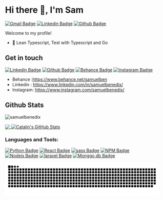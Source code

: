 # Hi there 👋, I'm Sam

[![Gmail Badge](https://img.shields.io/badge/Gmail-D14836?style=for-the-badge&logo=gmail&logoColor=white)](mailto:samuelbenedictx@gmail.com)
[![Linkedin Badge](https://img.shields.io/badge/LinkedIn-0077B5?style=for-the-badge&logo=linkedin&logoColor=white)](https://www.linkedin.com/in/samuelbenedix/)
[![Github Badge](https://img.shields.io/badge/GitHub-100000?style=for-the-badge&logo=github&logoColor=white)](https://www.github.com/samuelbenedix/)

Welcome to my profile!

- 🥅 Lean Typescript, Test with Typescript and Go

## Get in touch

[![Linkedin Badge](https://img.shields.io/badge/LinkedIn-0077B5?style=for-the-badge&logo=linkedin&logoColor=white)](https://www.linkedin.com/in/samuelbenedix/)
[![Github Badge](https://img.shields.io/badge/GitHub-100000?style=for-the-badge&logo=github&logoColor=white)](https://www.github.com/samuelbenedix/)
[![Behance Badge](https://img.shields.io/badge/Behance-1769FF?style=for-the-badge&logo=behance&logoColor=white)](https://www.behance.net/samuelben)
[![Instagram Badge](https://img.shields.io/badge/Instagram-E4405F?style=for-the-badge&logo=instagram&logoColor=white)](https://www.instagram.com/samuelbenedix/)

- Behance :https://www.behance.net/samuelben
- Linkedin : https://www.linkedin.com/in/samuelbenedix/
- Instagram: https://www.instagram.com/samuelbenedix/

## Github Stats

<p> 
<img src=https://komarev.com/ghpvc/?username=samuelbenedix alt=samuelbenedix /> 
<img src="https://visitor-badge.laobi.icu/badge?page_id=samuelbenedix" alt=""/>
</p>

<a href="https://github.com/samuelbenedix/samuelbenedix">
  <img align="center" src="https://github-readme-stats.vercel.app/api/top-langs/?username=samuelbenedix&hide=html,css&title_color=ffffff&text_color=c9cacc&icon_color=ffa83fF&bg_color=000&hide_border=true" />
  <img align="center" src="https://github-readme-stats.vercel.app/api?username=samuelbenedix&show_icons=true&count_private=true&title_color=ffffff&text_color=c9cacc&icon_color=ffa83f&bg_color=000000&hide_border=true" alt="Catalin's GitHub Stats" />
</a>

### Languages and Tools:

[![Python Badge](https://img.shields.io/badge/Python-3776AB?style=for-the-badge&logo=python&logoColor=white)](https://github.com/samuelbenedix/samuelbenedix)
[![React Badge](https://img.shields.io/badge/React-20232A?style=for-the-badge&logo=react&logoColor=61DAFB)](https://github.com/samuelbenedix/samuelbenedix)
[![sass Badge](https://img.shields.io/badge/Sass-CC6699?style=for-the-badge&logo=sass&logoColor=white)](https://github.com/samuelbenedix/samuelbenedix)
[![NPM Badge](https://img.shields.io/badge/npm-CB3837?style=for-the-badge&logo=npm&logoColor=white)](https://github.com/samuelbenedix/samuelbenedix)
[![Nodejs Badge](https://img.shields.io/badge/Node.js-43853D?style=for-the-badge&logo=node.js&logoColor=white/)](https://github.com/samuelbenedix/samuelbenedix)
[![laravel Badge](https://img.shields.io/badge/Laravel-FF2D20?style=for-the-badge&logo=laravel&logoColor=white)](https://github.com/samuelbenedix/samuelbenedix)
[![Monggo db Badge](https://img.shields.io/badge/MongoDB-4EA94B?style=for-the-badge&logo=mongodb&logoColor=white)](https://github.com/samuelbenedix/samuelbenedix)

<!-- - 🔭 I’m currently working on ... -->

<!-- - 👯 I’m looking to collaborate on ...
- 🌱 I’m currently learning React,Js & React Native
- 🤔 I’m looking for help with ...
- 💬 Ask me about ...
- 📫 How to reach me: ...
- 😄 Pronouns: ...
- ⚡ Fun fact: ... -->

<div align='center'>
  
</div>


![snake gif](https://github.com/SamuelBenedix/SamuelBenedix/blob/output/github-snake-dark.svg)
